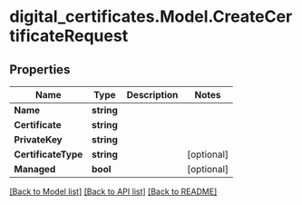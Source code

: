# digital_certificates.Model.CreateCertificateRequest

## Properties

Name | Type | Description | Notes
------------ | ------------- | ------------- | -------------
**Name** | **string** |  | 
**Certificate** | **string** |  | 
**PrivateKey** | **string** |  | 
**CertificateType** | **string** |  | [optional] 
**Managed** | **bool** |  | [optional] 

[[Back to Model list]](../README.md#documentation-for-models) [[Back to API list]](../README.md#documentation-for-api-endpoints) [[Back to README]](../README.md)

